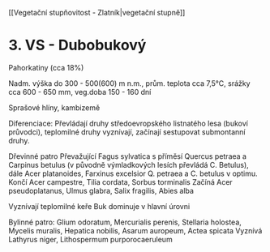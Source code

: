 [[Vegetační stupňovitost - Zlatník|vegetační stupně]]

# 3. VS - Dubobukový

Pahorkatiny (cca 18%)

Nadm. výška do 300 - 500(600) m n.m., prům. teplota cca 7,5°C, srážky cca 600 - 650 mm, veg.doba 150 - 160 dní

Sprašové hlíny, kambizemě

Diferenciace: Převládají druhy středoevropského listnatého lesa (bukoví průvodci), teplomilné druhy vyznívají, začínají sestupovat submontanní druhy. 

Dřevinné patro
Převažující Fagus sylvatica s příměsí Quercus petraea a Carpinus betulus (v původně výmladkových lesích převládá C. Betulus), dále Acer platanoides, Farxinus excelsior
Q. petraea a C. betulus v optimu.
Končí Acer campestre, Tilia cordata, Sorbus torminalis
Začíná Acer pseudoplatanus, Ulmus glabra, Salix fragilis, Abies alba

Vyznívají teplomilné keře
Buk dominuje v hlavní úrovni

Bylinné patro:
Glium odoratum, Mercurialis perenis, Stellaria holostea, Mycelis muralis, Hepatica nobilis, Asarum auropeum, Actea spicata
Vyznívá Lathyrus niger, Lithospermum purporocaeruleum
